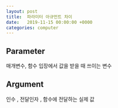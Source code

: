 ```yaml
---
layout: post
title:  파라미터 아규먼트 차이
date:   2019-11-15 00:00:00 +0000
categories: computer
---
```


## Parameter
매개변수, 함수 입장에서 값을 받을 때 쓰이는 변수

## Argument
인수 , 전달인자 , 함수에 전달하는 실제 값